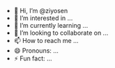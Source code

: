 - 👋 Hi, I’m @ziyosen
- 👀 I’m interested in ...
- 🌱 I’m currently learning ...
- 💞️ I’m looking to collaborate on ...
- 📫 How to reach me ...
- 😄 Pronouns: ...
- ⚡ Fun fact: ...

<!---
ziyosen/ziyosen is a ✨ special ✨ repository because its `README.md` (this file) appeal
